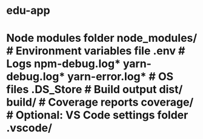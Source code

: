 # edu-app
 # Node modules folder node_modules/  # Environment variables file .env  # Logs npm-debug.log* yarn-debug.log* yarn-error.log*  # OS files .DS_Store  # Build output dist/ build/  # Coverage reports coverage/  # Optional: VS Code settings folder .vscode/
